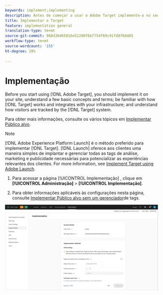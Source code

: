 ```yaml
---
keywords: implement;implementing
description: Antes de começar a usar o Adobe Target implemente-o no seu site, entenda alguns conceitos e termos básicos, familiarize-se com a maneira como o Target funciona e se integra à sua estrutura e compreenda como os visitantes são rastreados pelo sistema do Target.
title: Implementar o Target
feature: implementation general
translation-type: tm+mt
source-git-commit: 968d36d65016e51290f6bf754f69c91fd8f68405
workflow-type: tm+mt
source-wordcount: '155'
ht-degree: 28%

---
```



# Implementação

Before you start using [!DNL Adobe Target], you should implement it on your site, understand a few basic concepts and terms; be familiar with how [!DNL Target] works and integrates with your infrastructure; and understand how visitors are tracked by the [!DNL Target] system.

Para obter mais informações, consulte os vários tópicos em [Implementar Público alvo](/help/c-implementing-target/implementing-target.md).

>[!NOTE]
>
>[!DNL Adobe Experience Platform Launch] é o método preferido para implementar [!DNL Target]. [!DNL Launch] oferece aos clientes uma maneira simples de implantar e gerenciar todas as tags de análise, marketing e publicidade necessárias para potencializar as experiências relevantes dos clientes. For more information, see [Implement Target using Adobe Launch](/help/c-implementing-target/c-implementing-target-for-client-side-web/how-to-deployatjs/cmp-implementing-target-using-adobe-launch.md).

1. Para acessar a página [!UICONTROL Implementação] , clique em **[!UICONTROL Administração]** > **[!UICONTROL Implementação]**.

1. Para obter informações aplicáveis às configurações nesta página, consulte [Implementar Público alvo sem um gerenciador](/help/c-implementing-target/c-implementing-target-for-client-side-web/how-to-deployatjs/implementing-target-without-a-tag-manager.md)de tags.

![Página de implementação](/help/administrating-target/assets/implementation.png)